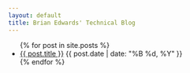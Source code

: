 ```yaml
---
layout: default
title: Brian Edwards' Technical Blog
---
```


<style>
  .page__content {
    padding: 2em; /* This adds padding to all four sides */
  }
</style>

<ul>
  {% for post in site.posts %}
    <li>
      <a href=".{{ post.url }}">{{ post.title }}</a>
      <time datetime="{{ post.date | date_to_xmlschema }}">{{ post.date | date: "%B %d, %Y" }}</time>
    </li>
  {% endfor %}
</ul>
